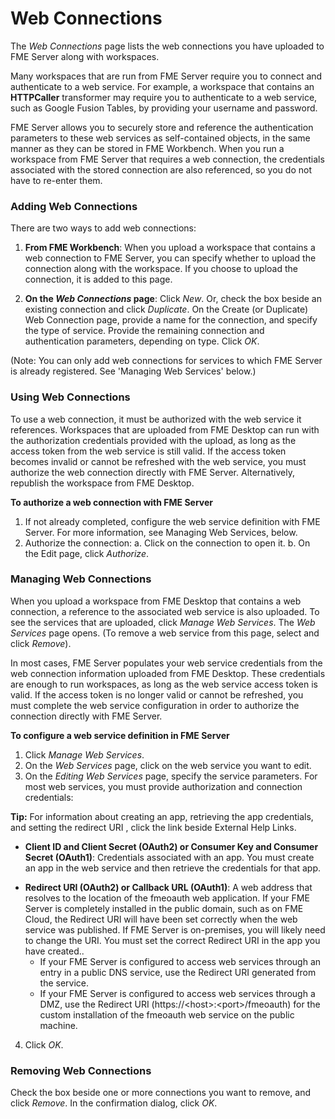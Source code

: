 # Web Connections #

The *Web Connections* page lists the web connections you have uploaded to FME Server along with workspaces.

Many workspaces that are run from FME Server require you to connect and authenticate to a web service. For example, a workspace that contains an **HTTPCaller** transformer may require you to authenticate to a web service, such as Google Fusion Tables, by providing your username and password.

FME Server allows you to securely store and reference the authentication parameters to these web services as self-contained objects, in the same manner as they can be stored in FME Workbench. When you run a workspace from FME Server that requires a web connection, the credentials associated with the stored connection are also referenced, so you do not have to re-enter them.

### Adding Web Connections ###

There are two ways to add web connections:

1. **From FME Workbench**: When you upload a workspace that contains a web connection to FME Server, you can specify whether to upload the connection along with the workspace. If you choose to upload the connection, it is added to this page.

1. **On the *Web Connections* page**: Click *New*. Or, check the box beside an existing connection and click *Duplicate*. On the Create (or Duplicate) Web Connection page, provide a name for the connection, and specify the type of service. Provide the remaining connection and authentication parameters, depending on type. Click *OK*.

(Note: You can only add web connections for services to which FME Server is already registered. See 'Managing Web Services' below.)

### Using Web Connections ###

To use a web connection, it must be authorized with the web service it references. Workspaces that are uploaded from FME Desktop can run with the authorization credentials provided with the upload, as long as the access token from the web service is still valid. If the access token becomes invalid or cannot be refreshed with the web service, you must authorize the web connection directly with FME Server. Alternatively, republish the workspace from FME Desktop.

**To authorize a web connection with FME Server**

1. If not already completed, configure the web service definition with FME Server. For more information, see Managing Web Services, below.
2. Authorize the connection:
	a. Click on the connection to open it.
	b. On the Edit page, click *Authorize*.


### Managing Web Connections ###

When you upload a workspace from FME Desktop that contains a web connection, a reference to the associated web service is also uploaded. To see the services that are uploaded, click *Manage Web Services*. The *Web Services* page opens. (To remove a web service from this page, select and click *Remove*).

In most cases, FME Server populates your web service credentials from the web connection information uploaded from FME Desktop. These credentials are enough to run workspaces, as long as the web service access token is valid. If the access token is no longer valid or cannot be refreshed, you must complete the web service configuration in order to authorize the connection directly with FME Server.

<!--To use the web services your connections reference, they must be registered with FME Server. There are two ways for this registration to occur:-->
**To configure a web service definition in FME  Server**
1. Click *Manage Web Services*.
2. On the *Web Services* page, click on the web service you want to edit.
3. On the *Editing Web Services* page, specify the service parameters. For most web services, you must provide authorization and connection credentials:

**Tip:** For information about creating an app, retrieving the app credentials, and setting the redirect URI , click the link beside External Help Links.

+ **Client ID and Client Secret (OAuth2) or Consumer Key and Consumer Secret (OAuth1)**: Credentials associated with an app. You must create an app in the web service and then retrieve the credentials for that app.
* **Redirect URI (OAuth2) or Callback URL (OAuth1)**: A web address that resolves to the location of the fmeoauth web application. If your FME Server is completely installed in the public domain, such as on FME Cloud, the Redirect URI will have been set correctly when the web service was published. If FME Server is on-premises, you will likely need to change the URI. You must set the correct Redirect URI in the app you have created..
	+ If your FME Server is configured to access web services through an entry in a public DNS service, use the Redirect URI generated from the service.
	+ If your FME Server is configured to access web services through a DMZ, use the Redirect URI (https://&lt;host&gt;:&lt;port&gt;/fmeoauth) for the custom installation of the fmeoauth web service on the public machine.

4. Click *OK*.

### Removing Web Connections ###

Check the box beside one or more connections you want to remove, and click *Remove*. In the confirmation dialog, click *OK*.
